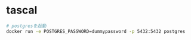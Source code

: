 # tascal


```bash
# postgresを起動
docker run -e POSTGRES_PASSWORD=dummypassword -p 5432:5432 postgres
```
